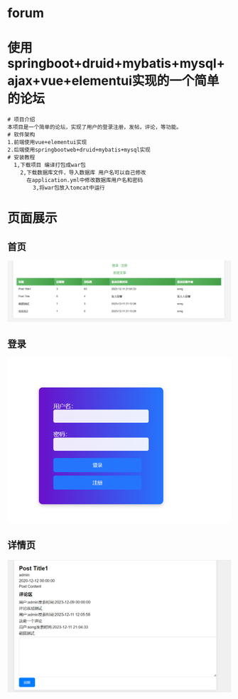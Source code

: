 # forum
 # 使用springboot+druid+mybatis+mysql+ajax+vue+elementui实现的一个简单的论坛
    # 项目介绍
    本项目是一个简单的论坛，实现了用户的登录注册，发帖，评论，等功能。
    # 软件架构
    1.前端使用vue+elementui实现
    2.后端使用springbootweb+druid+mybatis+mysql实现
    # 安装教程
      1,下载项目 编译打包成war包
        2,下载数据库文件，导入数据库 用户名可以自己修改 
          在application.yml中修改数据库用户名和密码
            3,将war包放入tomcat中运行
  # 页面展示 
 ## 首页
  ![img.png](img/img.png)
## 登录
![img.png](img/img1.png)
  ## 详情页
![img.png](img/img3.png)
